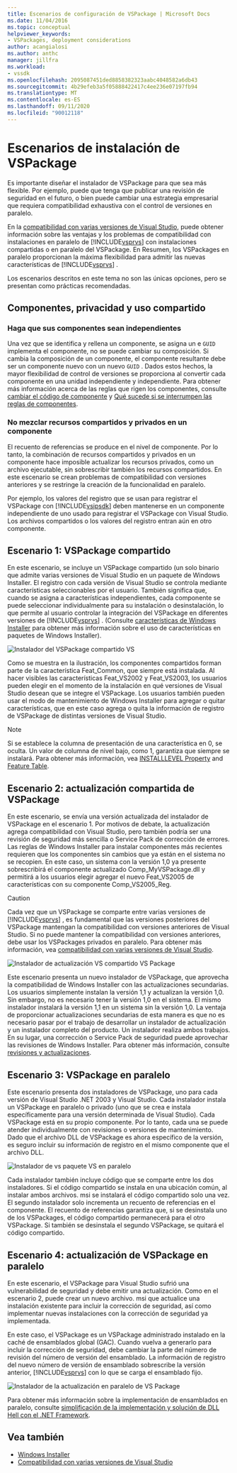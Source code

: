 ```yaml
---
title: Escenarios de configuración de VSPackage | Microsoft Docs
ms.date: 11/04/2016
ms.topic: conceptual
helpviewer_keywords:
- VSPackages, deployment considerations
author: acangialosi
ms.author: anthc
manager: jillfra
ms.workload:
- vssdk
ms.openlocfilehash: 2095087451ded8858382323aabc4048582a6db43
ms.sourcegitcommit: 4b29efeb3a5f05888422417c4ee236e07197fb94
ms.translationtype: MT
ms.contentlocale: es-ES
ms.lasthandoff: 09/11/2020
ms.locfileid: "90012118"
---
```

# <a name="vspackage-setup-scenarios"></a>Escenarios de instalación de VSPackage

Es importante diseñar el instalador de VSPackage para que sea más flexible. Por ejemplo, puede que tenga que publicar una revisión de seguridad en el futuro, o bien puede cambiar una estrategia empresarial que requiera compatibilidad exhaustiva con el control de versiones en paralelo.

En la [compatibilidad con varias versiones de Visual Studio](../../extensibility/supporting-multiple-versions-of-visual-studio.md), puede obtener información sobre las ventajas y los problemas de compatibilidad con instalaciones en paralelo de [!INCLUDE[vsprvs](../../code-quality/includes/vsprvs_md.md)] con instalaciones compartidas o en paralelo del VSPackage. En Resumen, los VSPackages en paralelo proporcionan la máxima flexibilidad para admitir las nuevas características de [!INCLUDE[vsprvs](../../code-quality/includes/vsprvs_md.md)] .

Los escenarios descritos en este tema no son las únicas opciones, pero se presentan como prácticas recomendadas.

## <a name="components-privacy-and-sharing"></a>Componentes, privacidad y uso compartido

### <a name="make-your-components-independent"></a>Haga que sus componentes sean independientes

Una vez que se identifica y rellena un componente, se asigna un e `GUID` implementa el componente, no se puede cambiar su composición. Si cambia la composición de un componente, el componente resultante debe ser un componente nuevo con un nuevo `GUID` . Dados estos hechos, la mayor flexibilidad de control de versiones se proporciona al convertir cada componente en una unidad independiente y independiente. Para obtener más información acerca de las reglas que rigen los componentes, consulte [cambiar el código de componente](/windows/desktop/Msi/changing-the-component-code) y [Qué sucede si se interrumpen las reglas de componentes](/windows/desktop/Msi/what-happens-if-the-component-rules-are-broken).

### <a name="do-not-mix-shared-and-private-resources-in-a-component"></a>No mezclar recursos compartidos y privados en un componente

El recuento de referencias se produce en el nivel de componente. Por lo tanto, la combinación de recursos compartidos y privados en un componente hace imposible actualizar los recursos privados, como un archivo ejecutable, sin sobrescribir también los recursos compartidos. En este escenario se crean problemas de compatibilidad con versiones anteriores y se restringe la creación de la funcionalidad en paralelo.

Por ejemplo, los valores del registro que se usan para registrar el VSPackage con [!INCLUDE[vsipsdk](../../extensibility/includes/vsipsdk_md.md)] deben mantenerse en un componente independiente de uno usado para registrar el VSPackage con Visual Studio. Los archivos compartidos o los valores del registro entran aún en otro componente.

## <a name="scenario-1-shared-vspackage"></a>Escenario 1: VSPackage compartido

En este escenario, se incluye un VSPackage compartido (un solo binario que admite varias versiones de Visual Studio en un paquete de Windows Installer. El registro con cada versión de Visual Studio se controla mediante características seleccionables por el usuario. También significa que, cuando se asigna a características independientes, cada componente se puede seleccionar individualmente para su instalación o desinstalación, lo que permite al usuario controlar la integración del VSPackage en diferentes versiones de [!INCLUDE[vsprvs](../../code-quality/includes/vsprvs_md.md)] . (Consulte [características de Windows Installer](/windows/desktop/Msi/windows-installer-features) para obtener más información sobre el uso de características en paquetes de Windows Installer).

![Instalador del VSPackage compartido VS](../../extensibility/internals/media/vs_sharedpackage.gif "VS_SharedPackage")

Como se muestra en la ilustración, los componentes compartidos forman parte de la característica Feat_Common, que siempre está instalada. Al hacer visibles las características Feat_VS2002 y Feat_VS2003, los usuarios pueden elegir en el momento de la instalación en qué versiones de Visual Studio desean que se integre el VSPackage. Los usuarios también pueden usar el modo de mantenimiento de Windows Installer para agregar o quitar características, que en este caso agrega o quita la información de registro de VSPackage de distintas versiones de Visual Studio.

> [!NOTE]
> Si se establece la columna de presentación de una característica en 0, se oculta. Un valor de columna de nivel bajo, como 1, garantiza que siempre se instalará. Para obtener más información, vea [INSTALLLEVEL Property](/windows/desktop/Msi/installlevel) and [Feature Table](/windows/desktop/Msi/feature-table).

## <a name="scenario-2-shared-vspackage-update"></a>Escenario 2: actualización compartida de VSPackage

En este escenario, se envía una versión actualizada del instalador de VSPackage en el escenario 1. Por motivos de debate, la actualización agrega compatibilidad con Visual Studio, pero también podría ser una revisión de seguridad más sencilla o Service Pack de corrección de errores. Las reglas de Windows Installer para instalar componentes más recientes requieren que los componentes sin cambios que ya están en el sistema no se recopien. En este caso, un sistema con la versión 1,0 ya presente sobrescribirá el componente actualizado Comp_MyVSPackage.dll y permitirá a los usuarios elegir agregar el nuevo Feat_VS2005 de características con su componente Comp_VS2005_Reg.

> [!CAUTION]
> Cada vez que un VSPackage se comparte entre varias versiones de [!INCLUDE[vsprvs](../../code-quality/includes/vsprvs_md.md)] , es fundamental que las versiones posteriores del VSPackage mantengan la compatibilidad con versiones anteriores de Visual Studio. Si no puede mantener la compatibilidad con versiones anteriores, debe usar los VSPackages privados en paralelo. Para obtener más información, vea [compatibilidad con varias versiones de Visual Studio](../../extensibility/supporting-multiple-versions-of-visual-studio.md).

![Instalador de actualización VS compartido VS Package](../../extensibility/internals/media/vs_sharedpackageupdate.gif "VS_SharedPackageUpdate")

Este escenario presenta un nuevo instalador de VSPackage, que aprovecha la compatibilidad de Windows Installer con las actualizaciones secundarias. Los usuarios simplemente instalan la versión 1,1 y actualizan la versión 1,0. Sin embargo, no es necesario tener la versión 1,0 en el sistema. El mismo instalador instalará la versión 1,1 en un sistema sin la versión 1,0. La ventaja de proporcionar actualizaciones secundarias de esta manera es que no es necesario pasar por el trabajo de desarrollar un instalador de actualización y un instalador completo del producto. Un instalador realiza ambos trabajos. En su lugar, una corrección o Service Pack de seguridad puede aprovechar las revisiones de Windows Installer. Para obtener más información, consulte [revisiones y actualizaciones](/windows/desktop/Msi/patching-and-upgrades).

## <a name="scenario-3-side-by-side-vspackage"></a>Escenario 3: VSPackage en paralelo

Este escenario presenta dos instaladores de VSPackage, uno para cada versión de Visual Studio .NET 2003 y Visual Studio. Cada instalador instala un VSPackage en paralelo o privado (uno que se crea e instala específicamente para una versión determinada de Visual Studio). Cada VSPackage está en su propio componente. Por lo tanto, cada una se puede atender individualmente con revisiones o versiones de mantenimiento. Dado que el archivo DLL de VSPackage es ahora específico de la versión, es seguro incluir su información de registro en el mismo componente que el archivo DLL.

![Instalador de vs paquete VS en paralelo](../../extensibility/internals/media/vs_sbys_package.gif "VS_SbyS_Package")

Cada instalador también incluye código que se comparte entre los dos instaladores. Si el código compartido se instala en una ubicación común, al instalar ambos archivos. msi se instalará el código compartido solo una vez. El segundo instalador solo incrementa un recuento de referencias en el componente. El recuento de referencias garantiza que, si se desinstala uno de los VSPackages, el código compartido permanecerá para el otro VSPackage. Si también se desinstala el segundo VSPackage, se quitará el código compartido.

## <a name="scenario-4-side-by-side-vspackage-update"></a>Escenario 4: actualización de VSPackage en paralelo

En este escenario, el VSPackage para Visual Studio sufrió una vulnerabilidad de seguridad y debe emitir una actualización. Como en el escenario 2, puede crear un nuevo archivo. msi que actualice una instalación existente para incluir la corrección de seguridad, así como implementar nuevas instalaciones con la corrección de seguridad ya implementada.

En este caso, el VSPackage es un VSPackage administrado instalado en la caché de ensamblados global (GAC). Cuando vuelva a generarlo para incluir la corrección de seguridad, debe cambiar la parte del número de revisión del número de versión del ensamblado. La información de registro del nuevo número de versión de ensamblado sobrescribe la versión anterior, [!INCLUDE[vsprvs](../../code-quality/includes/vsprvs_md.md)] con lo que se carga el ensamblado fijo.

![Instalador de la actualización en paralelo de VS Package](../../extensibility/internals/media/vs_sbys_packageupdate.gif "VS_SbyS_PackageUpdate")

Para obtener más información sobre la implementación de ensamblados en paralelo, consulte [simplificación de la implementación y solución de DLL Hell con el .NET Framework](/previous-versions/dotnet/articles/ms973843(v=msdn.10)).

## <a name="see-also"></a>Vea también

- [Windows Installer](/windows/desktop/Msi/windows-installer-portal)
- [Compatibilidad con varias versiones de Visual Studio](../../extensibility/supporting-multiple-versions-of-visual-studio.md)